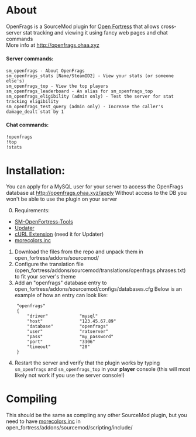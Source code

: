 # About
OpenFrags is a SourceMod plugin for [Open Fortress](https://openfortress.fun) that allows cross-server stat tracking and viewing it using fancy web pages and chat commands  
More info at http://openfrags.ohaa.xyz

#### Server commands:
```
sm_openfrags - About OpenFrags
sm_openfrags_stats [Name/SteamID2] - View your stats (or someone else's)
sm_openfrags_top - View the top players
sm_openfrags_leaderboard - An alias for sm_openfrags_top
sm_openfrags_eligibility (admin only) - Test the server for stat tracking eligibility
sm_openfrags_test_query (admin only) - Increase the caller's damage_dealt stat by 1
```

#### Chat commands:
```
!openfrags
!top
!stats
```

# Installation:
You can apply for a MySQL user for your server to access the OpenFrags database at http://openfrags.ohaa.xyz/apply
Without access to the DB you won't be able to use the plugin on your server

0. Requirements:
- [SM-OpenFortress-Tools](https://github.com/openfortress/SM-Open-Fortress-Tools)
- [Updater](https://forums.alliedmods.net/showthread.php?t=169095)  
- [cURL Extension](https://code.google.com/archive/p/sourcemod-curl-extension/downloads) (need it for Updater)  
- [morecolors.inc](https://forums.alliedmods.net/showthread.php?t=185016)  
1. Download the files from the repo and unpack them in open_fortress/addons/sourcemod/
2. Configure the translation file (open_fortress/addons/sourcemod/translations/openfrags.phrases.txt) to fit your server's theme
3. Add an "openfrags" database entry to open_fortress/addons/sourcemod/configs/databases.cfg
Below is an example of how an entry can look like:
```
	"openfrags"
	{
		"driver"			"mysql"
		"host"				"123.45.67.89"
		"database"			"openfrags"
		"user"				"ratserver"
		"pass"				"my_password"
		"port"				"3306"
		"timeout"			"20"
	}
```
4. Restart the server and verify that the plugin works by typing `sm_openfrags` and `sm_openfrags_top` in your __player__ console (this will most likely not work if you use the server console!)

# Compiling
This should be the same as compling any other SourceMod plugin, but you need to have [morecolors.inc](https://forums.alliedmods.net/showthread.php?t=185016) in open_fortress/addons/sourcemod/scripting/include/
